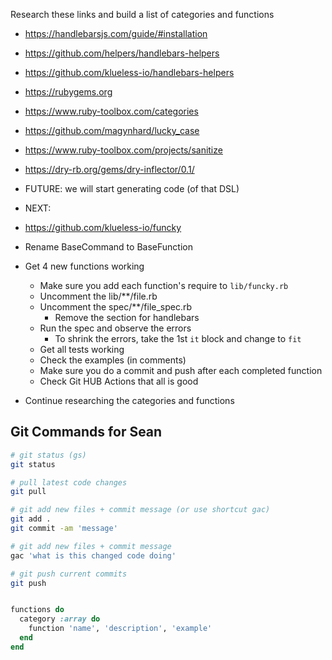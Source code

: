 Research these links and build a list of categories and functions

- https://handlebarsjs.com/guide/#installation
- https://github.com/helpers/handlebars-helpers
- https://github.com/klueless-io/handlebars-helpers
- https://rubygems.org
- https://www.ruby-toolbox.com/categories
- https://github.com/magynhard/lucky_case
- https://www.ruby-toolbox.com/projects/sanitize

- https://dry-rb.org/gems/dry-inflector/0.1/

- FUTURE: we will start generating code (of that DSL)

- NEXT:

- https://github.com/klueless-io/funcky
- Rename BaseCommand to BaseFunction
- Get 4 new functions working
  - Make sure you add each function's require to `lib/funcky.rb`
  - Uncomment the lib/**/file.rb
  - Uncomment the spec/**/file_spec.rb
    - Remove the section for handlebars
  - Run the spec and observe the errors
    - To shrink the errors, take the 1st `it` block and change to `fit`
  - Get all tests working
  - Check the examples (in comments)
  - Make sure you do a commit and push after each completed function
  - Check Git HUB Actions that all is good
- Continue researching the categories and functions

## Git Commands for Sean

```bash
# git status (gs)
git status

# pull latest code changes
git pull

# git add new files + commit message (or use shortcut gac)
git add .
git commit -am 'message'

# git add new files + commit message
gac 'what is this changed code doing'

# git push current commits
git push
```

```ruby

functions do
  category :array do
    function 'name', 'description', 'example'
  end
end

```